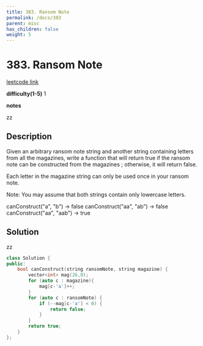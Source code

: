 ```yaml
---
title: 383. Ransom Note
permalink: /docs/383
parent: misc
has_children: false
weight: 5
---
```

# 383. Ransom Note
[leetcode link](https://leetcode.com/problems/ransom-note/)

**difficulty(1-5)** 
1

**notes**

zz

## Description
Given an arbitrary ransom note string and another string containing letters from all the magazines, write a function that will return true if the ransom note can be constructed from the magazines ; otherwise, it will return false.

Each letter in the magazine string can only be used once in your ransom note.

Note:
You may assume that both strings contain only lowercase letters.

canConstruct("a", "b") -> false
canConstruct("aa", "ab") -> false
canConstruct("aa", "aab") -> true

## Solution
zz
```c++
class Solution {
public:
    bool canConstruct(string ransomNote, string magazine) {
        vector<int> mag(26,0);
        for (auto c : magazine){
            mag[c-'a']++;
        }
        for (auto c : ransomNote) {
            if (--mag[c-'a'] < 0) {
                return false;
            }            
        }
        return true;
    }
};
``` 

<!-- 
Default label
{: .label }

Blue label
{: .label .label-blue }

Stable
{: .label .label-green }

New release
{: .label .label-purple }

Coming soon
{: .label .label-yellow }

Deprecated
{: .label .label-red } -->

